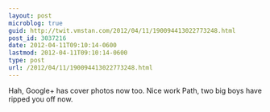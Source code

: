 ```yaml
---
layout: post
microblog: true
guid: http://twit.vmstan.com/2012/04/11/190094413022773248.html
post_id: 3037216
date: 2012-04-11T09:10:14-0600
lastmod: 2012-04-11T09:10:14-0600
type: post
url: /2012/04/11/190094413022773248.html
---
```

Hah, Google+ has cover photos now too. Nice work Path, two big boys have ripped you off now.
